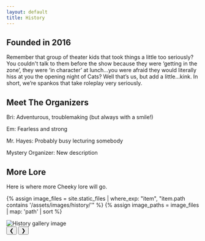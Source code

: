 ```yaml
---
layout: default
title: History
---
```


## Founded in 2016

Remember that group of theater kids that took things a little too seriously? You couldn't talk to them before the show because they were ‘getting in the zone’, they were ‘in character’ at lunch…you were afraid they would literally hiss at you the opening night of Cats? Well that’s us, but add a little...kink. In short, we’re spankos that take roleplay very seriously.

## Meet The Organizers

Bri: Adventurous, troublemaking (but always with a smile!)

Em: Fearless and strong

Mr. Hayes: Probably busy lecturing somebody

Mystery Organizer: New description

## More Lore

Here is where more Cheeky lore will go.
        
{% assign image_files = site.static_files | where_exp: "item", "item.path contains '/assets/images/history/'" %}
{% assign image_paths = image_files | map: 'path' | sort %}


<div class="history-gallery" data-images='{{ image_paths | jsonify }}'>
    <div class="gallery-image-container">
        <img class="gallery-image" src="" alt="History gallery image">
    </div>
    <button class="gallery-nav prev" aria-label="Previous image">&#10094;</button>
    <button class="gallery-nav next" aria-label="Next image">&#10095;</button>
    <div class="gallery-counter"></div>
</div>
